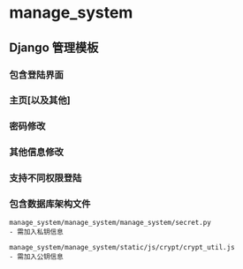 # manage_system

## Django 管理模板
### 包含登陆界面
### 主页[以及其他]
### 密码修改
### 其他信息修改
### 支持不同权限登陆
### 包含数据库架构文件

```
manage_system/manage_system/manage_system/secret.py
- 需加入私钥信息
```

```
manage_system/manage_system/static/js/crypt/crypt_util.js
- 需加入公钥信息
```
